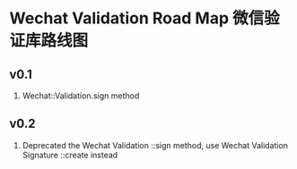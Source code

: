 # Wechat Validation Road Map 微信验证库路线图

## v0.1
1. Wechat::Validation.sign method

## v0.2
1. Deprecated the Wechat Validation ::sign method, use Wechat Validation Signature ::create instead

